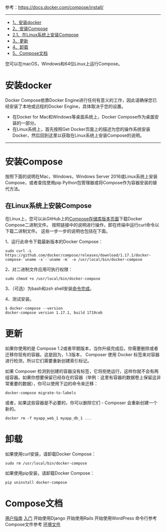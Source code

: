 参考：https://docs.docker.com/compose/install/

----------

- [1、安装docker](#安装docker)
- [2、安装Compose](#安装Compose)
- [2.1、在Linux系统上安装Compose](#在Linux系统上安装Compose)
- [3、更新](#更新)
- [4、卸载](#卸载)
- [5、Compose文档](#Compose文档)


您可以在macOS，Windows和64位Linux上运行Compose。

# 安装docker
Docker Compose依靠Docker Engine进行任何有意义的工作，因此请确保您已经安装了本地或远程的Docker Engine，具体取决于您的设置。

 - 在Docker for Mac和Windows等桌面系统上，Docker Compose作为桌面安装的一部分。
 - 在Linux系统上，首先按照Get Docker页面上的描述为您的操作系统安装Docker，然后回到这里以获取在Linux系统上安装Compose的说明。

----------
# 安装Compose
按照下面的说明在Mac，Windows，Windows Server 2016或Linux系统上安装Compose，或者查找使用pip Python包管理器或将Compose作为容器安装的替代方法。

## 在Linux系统上安装Compose
在Linux上，您可以从GitHub上的[Compose存储库版本页面](https://github.com/docker/compose/releases)下载Docker Compose二进制文件。 按照链接中的说明进行操作，即在终端中运行curl命令以下载二进制文件。 这些一步一步的说明也包括在下面。

1、运行此命令下载最新版本的Docker Compose：

```
sudo curl -L https://github.com/docker/compose/releases/download/1.17.1/docker-compose-`uname -s`-`uname -m` -o /usr/local/bin/docker-compose
```
2、对二进制文件应用可执行权限：

```
sudo chmod +x /usr/local/bin/docker-compose
```
3、（可选）为bash和zsh shell安装[命令完成](https://docs.docker.com/compose/completion/)。

4、测试安装。

```
$ docker-compose --version
docker-compose version 1.17.1, build 1719ceb
```

# 更新
如果你使用的是 Compose 1.2或者早期版本，当你升级完成后，你需要删除或者迁移你现有的容器。这是因为，1.3版本， Composer 使用 Docker 标签来对容器进行检测，所以它们需要重新创建索引标记。

如果 Composer 检测到创建的容器没有标签，它将拒绝运行，这样你就不会有两组容器。如果你想要保留已经存在的容器（举例：这里有容器的数据卷上保留这非常重要的数据），你可以使用下边的命令来迁移：

```
docker-compose migrate-to-labels
```
或者，如果这些容器是不必要的，你可以删除它们 - Composer 会重新创建一个新的。

```
docker rm -f myapp_web_1 myapp_db_1 ...
```

# 卸载
如果使用curl安装，请卸载Docker Compose：

```
sudo rm /usr/local/bin/docker-compose
```
如果使用pip安装，请卸载Docker Compose：

```
pip uninstall docker-compose
```

# Compose文档

[用户指南](https://docs.docker.com/compose/)
[入门](https://docs.docker.com/compose/gettingstarted/)
开始使用Django
开始使用Rails
开始使用WordPress
命令行参考
Compose文件参考
[环境文件](https://docs.docker.com/compose/env-file/)
